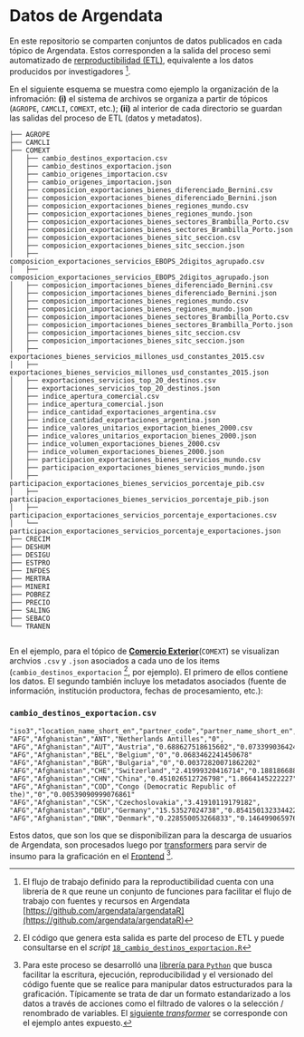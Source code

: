 # Datos de Argendata

En este repositorio se comparten conjuntos de datos publicados en cada tópico de Argendata. Estos corresponden a la salida del proceso semi automatizado de [rerproductibilidad (ETL)](https://github.com/argendata/etl), equivalente a los datos producidos por investigadores [^2]. 

[^2]: El flujo de trabajo definido para la reproductibilidad cuenta con una librería de `R` que reune un conjunto de funciones para facilitar el flujo de trabajo con fuentes y recursos en Argendata [https://github.com/argendata/argendataR](https://github.com/argendata/argendataR)

En el siguiente esquema se muestra como ejemplo la organización de la infromación: **(i)** el sistema de archivos se organiza a partir de tópicos (`AGROPE`, `CAMCLI`, `COMEXT`, etc.); **(ii)** al interior de cada directorio se guardan las salidas del proceso de ETL (datos y metadatos). 

```
├── AGROPE
├── CAMCLI
├── COMEXT
│   ├── cambio_destinos_exportacion.csv
│   ├── cambio_destinos_exportacion.json
│   ├── cambio_origenes_importacion.csv
│   ├── cambio_origenes_importacion.json
│   ├── composicion_exportaciones_bienes_diferenciado_Bernini.csv
│   ├── composicion_exportaciones_bienes_diferenciado_Bernini.json
│   ├── composicion_exportaciones_bienes_regiones_mundo.csv
│   ├── composicion_exportaciones_bienes_regiones_mundo.json
│   ├── composicion_exportaciones_bienes_sectores_Brambilla_Porto.csv
│   ├── composicion_exportaciones_bienes_sectores_Brambilla_Porto.json
│   ├── composicion_exportaciones_bienes_sitc_seccion.csv
│   ├── composicion_exportaciones_bienes_sitc_seccion.json
│   ├── composicion_exportaciones_servicios_EBOPS_2digitos_agrupado.csv
│   ├── composicion_exportaciones_servicios_EBOPS_2digitos_agrupado.json
│   ├── composicion_importaciones_bienes_diferenciado_Bernini.csv
│   ├── composicion_importaciones_bienes_diferenciado_Bernini.json
│   ├── composicion_importaciones_bienes_regiones_mundo.csv
│   ├── composicion_importaciones_bienes_regiones_mundo.json
│   ├── composicion_importaciones_bienes_sectores_Brambilla_Porto.csv
│   ├── composicion_importaciones_bienes_sectores_Brambilla_Porto.json
│   ├── composicion_importaciones_bienes_sitc_seccion.csv
│   ├── composicion_importaciones_bienes_sitc_seccion.json
│   ├── exportaciones_bienes_servicios_millones_usd_constantes_2015.csv
│   ├── exportaciones_bienes_servicios_millones_usd_constantes_2015.json
│   ├── exportaciones_servicios_top_20_destinos.csv
│   ├── exportaciones_servicios_top_20_destinos.json
│   ├── indice_apertura_comercial.csv
│   ├── indice_apertura_comercial.json
│   ├── indice_cantidad_exportaciones_argentina.csv
│   ├── indice_cantidad_exportaciones_argentina.json
│   ├── indice_valores_unitarios_exportacion_bienes_2000.csv
│   ├── indice_valores_unitarios_exportacion_bienes_2000.json
│   ├── indice_volumen_exportaciones_bienes_2000.csv
│   ├── indice_volumen_exportaciones_bienes_2000.json
│   ├── participacion_exportaciones_bienes_servicios_mundo.csv
│   ├── participacion_exportaciones_bienes_servicios_mundo.json
│   ├── participacion_exportaciones_bienes_servicios_porcentaje_pib.csv
│   ├── participacion_exportaciones_bienes_servicios_porcentaje_pib.json
│   ├── participacion_exportaciones_servicios_porcentaje_exportaciones.csv
│   └── participacion_exportaciones_servicios_porcentaje_exportaciones.json
├── CRECIM
├── DESHUM
├── DESIGU
├── ESTPRO
├── INFDES
├── MERTRA
├── MINERI
├── POBREZ
├── PRECIO
├── SALING
├── SEBACO
└── TRANEN
 

```

En el ejemplo, para el tópico de **[Comercio Exterior](https://argendata.fund.ar/topico/comercio-exterior/)**(`COMEXT`) se visualizan archvios `.csv` y `.json` asociados a cada uno de los items (`cambio_destinos_exportacion` [^3], por ejemplo). El primero de ellos contiene los datos. El segundo también incluye los metadatos asociados (fuente de información, institución productora, fechas de procesamiento, etc.):

[^3]: El código que genera esta salida es parte del proceso de ETL y puede consultarse en el _script_ [`18_cambio_destinos_exportacion.R`](https://github.com/argendata/etl/blob/main/scripts/subtopicos/COMEXT/18_cambio_destinos_exportacion.R)


### `cambio_destinos_exportacion.csv`
```
"iso3","location_name_short_en","partner_code","partner_name_short_en","export_value_pca","export_value_pcb"
"AFG","Afghanistan","ANT","Netherlands Antilles","0",
"AFG","Afghanistan","AUT","Austria","0.688627518615602","0.0733990364249315"
"AFG","Afghanistan","BEL","Belgium","0","0.0683462241450678"
"AFG","Afghanistan","BGR","Bulgaria","0","0.00372820071862202"
"AFG","Afghanistan","CHE","Switzerland","2.41999320416714","0.188186688833644"
"AFG","Afghanistan","CHN","China","0.451026512726798","1.8664145222227"
"AFG","Afghanistan","COD","Congo (Democratic Republic of the)","0","0.00539090999076861"
"AFG","Afghanistan","CSK","Czechoslovakia","3.41910119179182",
"AFG","Afghanistan","DEU","Germany","15.53527024738","0.854150132334422"
"AFG","Afghanistan","DNK","Denmark","0.228550053266833","0.146499065976512"
```

Estos datos, que son los que se disponibilizan para la descarga de usuarios de Argendata, son procesados luego por [transformers](https://github.com/argendata/transformers) para servir de insumo para la graficación en el [Frontend](https://argendata.fund.ar/) [^1]. 



[^1]: Para este proceso se desarrolló una [librería para `Python`](https://github.com/argendata/data-transformers) que busca facilitar la escritura, ejecución, reproducibilidad y el versionado del código fuente que se realice para manipular datos estructurados para la graficación. Típicamente se trata de dar un formato estandarizado a los datos a través de acciones como el filtrado de valores o la selección / renombrado de variables. El [siguiente _transformer_](https://github.com/argendata/transformers/blob/main/COMEXT/COMEXT_g18_transformer.py) se corresponde con el ejemplo antes expuesto. 




